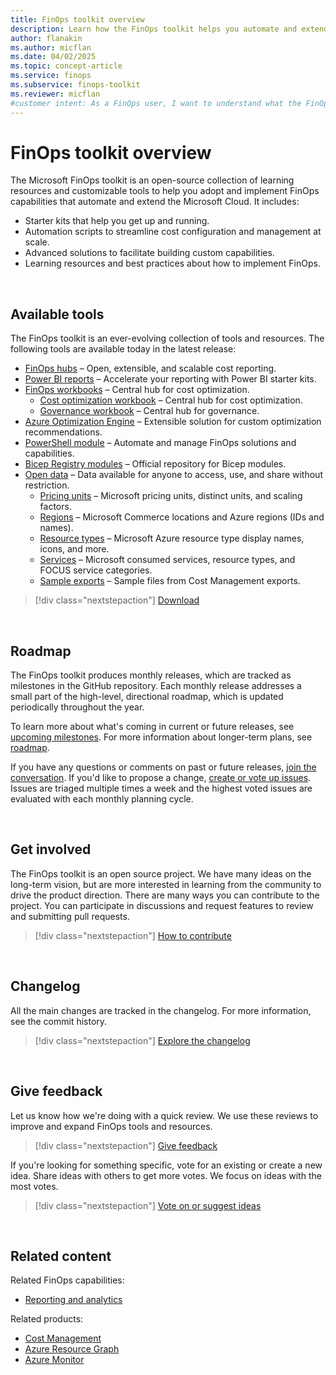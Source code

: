 ```yaml
---
title: FinOps toolkit overview
description: Learn how the FinOps toolkit helps you automate and extend the Microsoft Cloud with starter kits, scripts, and advanced solutions to improve FinOps practices.
author: flanakin
ms.author: micflan
ms.date: 04/02/2025
ms.topic: concept-article
ms.service: finops
ms.subservice: finops-toolkit
ms.reviewer: micflan
#customer intent: As a FinOps user, I want to understand what the FinOps toolkit is and how it help me automate and extend the Microsoft Cloud.
---
```


<!-- markdownlint-disable-next-line MD025 -->
# FinOps toolkit overview

The Microsoft FinOps toolkit is an open-source collection of learning resources and customizable tools to help you adopt and implement FinOps capabilities that automate and extend the Microsoft Cloud. It includes:

- Starter kits that help you get up and running.
- Automation scripts to streamline cost configuration and management at scale.
- Advanced solutions to facilitate building custom capabilities.
- Learning resources and best practices about how to implement FinOps.

<br>

## Available tools

The FinOps toolkit is an ever-evolving collection of tools and resources. The following tools are available today in the latest release:

- [FinOps hubs](hubs/finops-hubs-overview.md) – Open, extensible, and scalable cost reporting.
- [Power BI reports](power-bi/reports.md) – Accelerate your reporting with Power BI starter kits.
- [FinOps workbooks](./workbooks/finops-workbooks-overview.md) – Central hub for cost optimization.
  - [Cost optimization workbook](./workbooks/optimization.md) – Central hub for cost optimization.
  - [Governance workbook](./workbooks/governance.md) – Central hub for governance.
- [Azure Optimization Engine](./optimization-engine/overview.md) – Extensible solution for custom optimization recommendations.
- [PowerShell module](./powershell/powershell-commands.md) – Automate and manage FinOps solutions and capabilities.
- [Bicep Registry modules](./bicep-registry/modules.md) – Official repository for Bicep modules.
- [Open data](open-data.md) – Data available for anyone to access, use, and share without restriction.
  - [Pricing units](open-data.md#pricing-units) – Microsoft pricing units, distinct units, and scaling factors.
  - [Regions](open-data.md#regions) – Microsoft Commerce locations and Azure regions (IDs and names).
  - [Resource types](open-data.md#resource-types) – Microsoft Azure resource type display names, icons, and more.
  - [Services](open-data.md#services) – Microsoft consumed services, resource types, and FOCUS service categories.
  - [Sample exports](open-data.md#dataset-examples) – Sample files from Cost Management exports.

> [!div class="nextstepaction"]
> [Download](https://aka.ms/ftk/latest)

<br>

## Roadmap

The FinOps toolkit produces monthly releases, which are tracked as milestones in the GitHub repository. Each monthly release addresses a small part of the high-level, directional roadmap, which is updated periodically throughout the year.

To learn more about what's coming in current or future releases, see [upcoming milestones](https://github.com/microsoft/finops-toolkit/milestones?direction=asc&sort=title). For more information about longer-term plans, see [roadmap](roadmap.md).

If you have any questions or comments on past or future releases, [join the conversation](https://github.com/microsoft/finops-toolkit/discussions). If you'd like to propose a change, [create or vote up issues](https://aka.ms/ftk/ideas). Issues are triaged multiple times a week and the highest voted issues are evaluated with each monthly planning cycle.

<br>

## Get involved

The FinOps toolkit is an open source project. We have many ideas on the long-term vision, but are more interested in learning from the community to drive the product direction. There are many ways you can contribute to the project. You can participate in discussions and request features to review and submitting pull requests.

> [!div class="nextstepaction"]
> [How to contribute](https://github.com/microsoft/finops-toolkit/blob/main/CONTRIBUTING.md)

<br>

## Changelog

All the main changes are tracked in the changelog. For more information, see the commit history.

> [!div class="nextstepaction"]
> [Explore the changelog](changelog.md)

<br>

## Give feedback

Let us know how we're doing with a quick review. We use these reviews to improve and expand FinOps tools and resources.

> [!div class="nextstepaction"]
> [Give feedback](https://portal.azure.com/#view/HubsExtension/InProductFeedbackBlade/extensionName/FinOpsToolkit/cesQuestion/How%20easy%20or%20hard%20is%20it%20to%20use%20FinOps%20toolkit%20tools%20and%20resources%3F/cvaQuestion/How%20valuable%20is%20the%20FinOps%20toolkit%3F/surveyId/FTK0.12/bladeName/Toolkit/featureName/Overview)

If you're looking for something specific, vote for an existing or create a new idea. Share ideas with others to get more votes. We focus on ideas with the most votes.

> [!div class="nextstepaction"]
> [Vote on or suggest ideas](https://github.com/microsoft/finops-toolkit/issues?q=is%3Aissue+is%3Aopen+sort%3Areactions-%2B1-desc)

<br>

## Related content

Related FinOps capabilities:

- [Reporting and analytics](../framework/understand/reporting.md)

Related products:

- [Cost Management](/azure/cost-management-billing/costs/)
- [Azure Resource Graph](/azure/governance/resource-graph/)
- [Azure Monitor](/azure/azure-monitor/)

<br>
